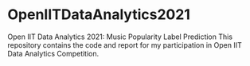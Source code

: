 # OpenIITDataAnalytics2021

Open IIT Data Analytics 2021:
Music Popularity Label Prediction
This repository contains the code and report for my participation in Open IIT Data Analytics Competition.
